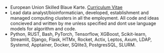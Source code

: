 - European Union Skilled Blaue Karte. [Curriculum Vitae](https://drive.google.com/file/d/1Pg13hLKBHbS2ji1NkIIHZsIkjs9WLtY1/view?usp=sharing) 
- Lead data analyst/bioinformatician, developed, establishment and managed computing clusters in	all the employment. All code and ideas concieved and written by me unless specified and dont use language models for algorithm and code.
- Python, RUST, Bash, PyTorch, Tensorflow, XGBoost, Scikit-learn, Streamlit, Django, Flask, HTMx, Rocket, Actix, Leptos, Axum, LDAP, Systemd, Apptainer, Docker, SQlite3, PostgresSQL, SLURM.


